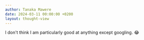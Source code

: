 ```yaml
---
author: Tanaka Mawere
date: 2024-03-11 00:00:00 +0200
layout: thought-view
---
```


I don't think I am particularly good at anything except googling. 😂
